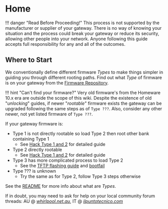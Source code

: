 # Home

!!! danger "Read Before Proceeding!"
    This process is not supported by the manufacturer or supplier of your gateway. There is no way of knowing your situation and the process could break your gateway or reduce its security, allowing other people into your network. Anyone following this guide accepts full responsibility for any and all of the outcomes.

## Where to Start

We conventionally define different firmware *Types* to make things simpler in guiding you through different rooting paths. Find out what *Type* of firmware is on your gateway from the [Firmware Repository](Firmware%20Repository/).

!!! hint "Can't find your firmware?"
    Very old firmware's from the Homeware 10.x era are outside the scope of this wiki. Despite the existence of old "*unlocking*" guides, if newer "*rootable*" firmware exists the gateway can be upgraded following the same steps as of `Type ???`. Also, consider any other newer, not yet listed firmware of `Type ???`.

If your gateway firmware is:

- Type 1 is not directly rootable so load Type 2 then root other bank containing Type 1
    - See [Hack Type 1 and 2](Hack%20Type%201&2/) for detailed guide
- Type 2 directly rootable
    - See [Hack Type 1 and 2](Hack%20Type%201&2/) for detailed guide
- Type 3 has more complicated process to load Type 2
    - See the [TFTP flashing guide](Recovery/#boot-p-recovery-mode-tftp-flashing) and [bootfail](Recovery/#bootfail-procedure)
- Type ??? is unknown
    - Try the same as for Type 2, follow Type 3 steps otherwise

See the [README](https://github.com/kevdagoat/hack-technicolor/blob/master/README.md) for more info about what are *Types*.

If in doubt, you may need to ask for help on your local community forum threads: AU @ [*whirlpool.net.au*](https://forums.whirlpool.net.au/thread/9vxxl849), IT @ [*ilpuntotecnico.com*](https://www.ilpuntotecnico.com/forum/index.php/board,9.0.html)
